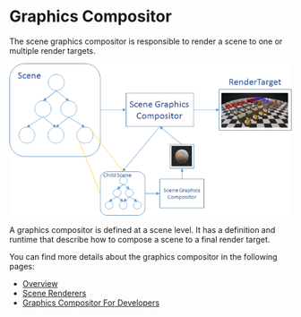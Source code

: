 # Graphics Compositor

The scene graphics compositor is responsible to render a scene to one or multiple render targets.

![media/graphics-compositor-reference-1.png](media/graphics-compositor-reference-1.png) 

A graphics compositor is defined at a scene level. It has a definition and runtime that describe how to compose a scene to a final render target.

You can find more details about the graphics compositor in the following pages:




- [Overview](overview.md)
- [Scene Renderers](scene-renderers/index.md)
- [Graphics Compositor For Developers](graphics-compositor-for-developers/index.md)






